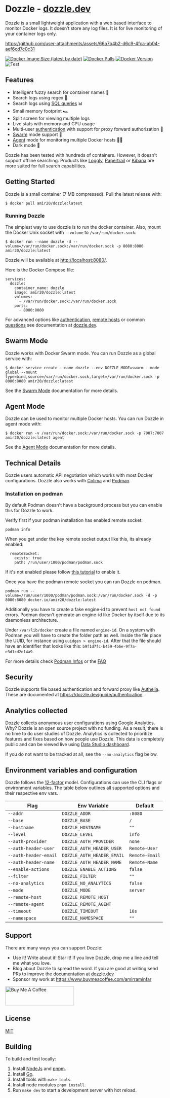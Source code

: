 # Dozzle - [dozzle.dev](https://dozzle.dev/)

Dozzle is a small lightweight application with a web based interface to monitor Docker logs. It doesn’t store any log files. It is for live monitoring of your container logs only.

https://github.com/user-attachments/assets/66a7b4b2-d6c9-4fca-ab04-aef6cd7c0c31

[![Docker Image Size (latest by date)](https://img.shields.io/docker/image-size/amir20/dozzle)](https://hub.docker.com/r/amir20/dozzle/)
[![Docker Pulls](https://img.shields.io/docker/pulls/amir20/dozzle.svg)](https://hub.docker.com/r/amir20/dozzle/)
[![Docker Version](https://img.shields.io/docker/v/amir20/dozzle?sort=semver)](https://hub.docker.com/r/amir20/dozzle/)
![Test](https://github.com/amir20/dozzle/workflows/Test/badge.svg)

## Features

- Intelligent fuzzy search for container names 🤖
- Search logs using regex 🔦
- Search logs using [SQL queries](https://dozzle.dev/guide/sql-engine) 📊
- Small memory footprint 🏎
- Split screen for viewing multiple logs
- Live stats with memory and CPU usage
- Multi-user [authentication](https://dozzle.dev/guide/authentication) with support for proxy forward authorization 🚨
- [Swarm](https://dozzle.dev/guide/swarm-mode) mode support 🐳
- [Agent](https://dozzle.dev/guide/agent) mode for monitoring multiple Docker hosts 🕵️‍♂️
- Dark mode 🌙

Dozzle has been tested with hundreds of containers. However, it doesn't support offline searching. Products like [Loggly](https://www.loggly.com), [Papertrail](https://papertrailapp.com) or [Kibana](https://www.elastic.co/products/kibana) are more suited for full search capabilities.

## Getting Started

Dozzle is a small container (7 MB compressed). Pull the latest release with:

    $ docker pull amir20/dozzle:latest

### Running Dozzle

The simplest way to use dozzle is to run the docker container. Also, mount the Docker Unix socket with `--volume` to `/var/run/docker.sock`:

    $ docker run --name dozzle -d --volume=/var/run/docker.sock:/var/run/docker.sock -p 8080:8080 amir20/dozzle:latest

Dozzle will be available at [http://localhost:8080/](http://localhost:8080/).

Here is the Docker Compose file:

    services:
      dozzle:
        container_name: dozzle
        image: amir20/dozzle:latest
        volumes:
          - /var/run/docker.sock:/var/run/docker.sock
        ports:
          - 8080:8080

For advanced options like [authentication](https://dozzle.dev/guide/authentication), [remote hosts](https://dozzle.dev/guide/remote-hosts) or common [questions](https://dozzle.dev/guide/faq) see documentation at [dozzle.dev](https://dozzle.dev/guide/getting-started).

## Swarm Mode

Dozzle works with Docker Swarm mode. You can run Dozzle as a global service with:

    $ docker service create --name dozzle --env DOZZLE_MODE=swarm --mode global --mount type=bind,source=/var/run/docker.sock,target=/var/run/docker.sock -p 8080:8080 amir20/dozzle:latest

See the [Swarm Mode](https://dozzle.dev/guide/swarm-mode) documentation for more details.

## Agent Mode

Dozzle can be used to monitor multiple Docker hosts. You can run Dozzle in agent mode with:

    $ docker run -v /var/run/docker.sock:/var/run/docker.sock -p 7007:7007 amir20/dozzle:latest agent

See the [Agent Mode](https://dozzle.dev/guide/agent) documentation for more details.

## Technical Details

Dozzle users automatic API negotiation which works with most Docker configurations. Dozzle also works with [Colima](https://github.com/abiosoft/colima) and [Podman](https://podman.io/).

### Installation on podman

By default Podman doesn't have a background process but you can enable this for Dozzle to work.

Verify first if your podman installation has enabled remote socket:

```
podman info
```

When you get under the key remote socket output like this, its already enabled:

```
  remoteSocket:
    exists: true
    path: /run/user/1000/podman/podman.sock
```

If it's not enabled please follow [this tutorial](https://github.com/containers/podman/blob/main/docs/tutorials/socket_activation.md) to enable it.

Once you have the podman remote socket you can run Dozzle on podman.

```
podman run --volume=/run/user/1000/podman/podman.sock:/var/run/docker.sock -d -p 8080:8080 docker.io/amir20/dozzle:latest
```

Additionally you have to create a fake engine-id to prevent `host not found` errors. Podman doesn't generate an engine-id like Docker by itself due to its daemonless architecture.

Under `/var/lib/docker` create a file named `engine-id`. On a system with Podman you will have to create the folder path as well. Inside the file place the UUID, for instance using `uuidgen > engine-id`. After that the file should have an identifier that looks like this: `b9f1d7fc-b459-4b6e-9f7a-e3d1cd2e14a9`.

For more details check [Podman Infos](docs/guide/podman.md) or the [FAQ](docs/guide/faq.md#i-am-seeing-host-not-found-error-in-the-logs-how-do-i-fix-it)

## Security

Dozzle supports file based authentication and forward proxy like [Authelia](https://www.authelia.com/). These are documented at https://dozzle.dev/guide/authentication.

## Analytics collected

Dozzle collects anonymous user configurations using Google Analytics. Why? Dozzle is an open source project with no funding. As a result, there is no time to do user studies of Dozzle. Analytics is collected to prioritize features and fixes based on how people use Dozzle. This data is completely public and can be viewed live using [ Data Studio dashboard](https://datastudio.google.com/s/naeIu0MiWsY).

If you do not want to be tracked at all, see the `--no-analytics` flag below.

## Environment variables and configuration

Dozzle follows the [12-factor](https://12factor.net/) model. Configurations can use the CLI flags or environment variables. The table below outlines all supported options and their respective env vars.

| Flag                  | Env Variable               | Default        |
| --------------------- | -------------------------- | -------------- |
| `--addr`              | `DOZZLE_ADDR`              | `:8080`        |
| `--base`              | `DOZZLE_BASE`              | `/`            |
| `--hostname`          | `DOZZLE_HOSTNAME`          | `""`           |
| `--level`             | `DOZZLE_LEVEL`             | `info`         |
| `--auth-provider`     | `DOZZLE_AUTH_PROVIDER`     | `none`         |
| `--auth-header-user`  | `DOZZLE_AUTH_HEADER_USER`  | `Remote-User`  |
| `--auth-header-email` | `DOZZLE_AUTH_HEADER_EMAIL` | `Remote-Email` |
| `--auth-header-name`  | `DOZZLE_AUTH_HEADER_NAME`  | `Remote-Name`  |
| `--enable-actions`    | `DOZZLE_ENABLE_ACTIONS`    | `false`        |
| `--filter`            | `DOZZLE_FILTER`            | `""`           |
| `--no-analytics`      | `DOZZLE_NO_ANALYTICS`      | `false`        |
| `--mode`              | `DOZZLE_MODE`              | `server`       |
| `--remote-host`       | `DOZZLE_REMOTE_HOST`       |                |
| `--remote-agent`      | `DOZZLE_REMOTE_AGENT`      |                |
| `--timeout`           | `DOZZLE_TIMEOUT`           | `10s`          |
| `--namespace`         | `DOZZLE_NAMESPACE`         | `""`           |

## Support

There are many ways you can support Dozzle:

- Use it! Write about it! Star it! If you love Dozzle, drop me a line and tell me what you love.
- Blog about Dozzle to spread the word. If you are good at writing send PRs to improve the documentation at [dozzle.dev](https://dozzle.dev/)
- Sponsor my work at https://www.buymeacoffee.com/amirraminfar

<a href="https://www.buymeacoffee.com/amirraminfar" target="_blank"><img src="https://cdn.buymeacoffee.com/buttons/v2/default-yellow.png" alt="Buy Me A Coffee" style="height: 60px !important;width: 217px !important;" ></a>

## License

[MIT](LICENSE)

## Building

To build and test locally:

1. Install [NodeJs](https://nodejs.org/en/download/) and [pnpm](https://pnpm.io/installation).
2. Install [Go](https://go.dev/doc/install).
3. Install tools with `make tools`.
4. Install node modules `pnpm install`.
5. Run `make dev` to start a development server with hot reload.
